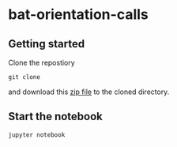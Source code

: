 # bat-orientation-calls

## Getting started

Clone the repostiory 

```
git clone
```

and download this [zip file](https://public.webdav.hm.edu/pub/__oxP_51c4694916e338be) to the cloned directory.

## Start the notebook

```
jupyter notebook
```
